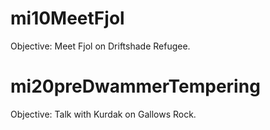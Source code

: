 # mi10MeetFjol

Objective: 
Meet Fjol on Driftshade Refugee.


# mi20preDwammerTempering

Objective: 
Talk with Kurdak on Gallows Rock.







